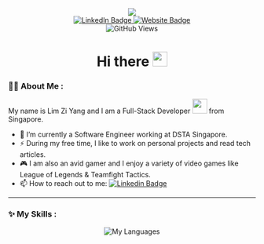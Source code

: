 <div id="header" align="center">
  <img src="https://media.giphy.com/media/v1.Y2lkPTc5MGI3NjExN2JiYmY5M2EwMTU3MzRjMzNjODNlOWE0ZWYxMjkyYWU2NzZmMGI5MCZjdD1n/qgQUggAC3Pfv687qPC/giphy.gif" />
</div>
<div id="badges" align="center">
  <a href="https://www.linkedin.com/in/zi-yang-lim-a2b651188/" target="_blank">
    <img src="https://img.shields.io/badge/LinkedIn-blue?style=for-the-badge&logo=linkedin&logoColor=white" alt="LinkedIn Badge"/>
  </a>
  <a href="https://limziyang.com/" target="_blank">
    <img src="https://img.shields.io/badge/Portfolio-indigo?style=for-the-badge" alt="Website Badge"/>
  </a>
</div>

<div id="views" align="center">
  <img src="https://komarev.com/ghpvc/?username=Ziyang-98&style=flat-square&color=blue" alt="GitHub Views"/>
</div>
<h1 align="center">
  Hi there   <img src="https://media.giphy.com/media/hvRJCLFzcasrR4ia7z/giphy.gif" width="30px"/>
</h1>


### :man_technologist: About Me :

My name is Lim Zi Yang and I am a Full-Stack Developer <img src="https://media.giphy.com/media/WUlplcMpOCEmTGBtBW/giphy.gif" width="30"> from Singapore.

- :telescope: I’m currently a Software Engineer working at DSTA Singapore.
- :zap: During my free time, I like to work on personal projects and read tech articles. 
- :video_game: I am also an avid gamer and I enjoy a variety of video games like League of Legends & Teamfight Tactics.
- :mailbox: How to reach out to me: [![Linkedin Badge](https://img.shields.io/badge/-Zi%20Yang-blue?style=flat&logo=Linkedin&logoColor=white)](https://www.linkedin.com/in/zi-yang-lim-a2b651188/)

---

### :sparkles: My Skills :
<!--

<div id="stats" align="center">
  <img src="https://github-readme-stats.vercel.app/api?username=Ziyang-98&show_icons=true&theme=transparent" alt="My Statistics" /> 
<div>
--->

<div id="langs" align="center">
  <img src="https://github-readme-stats.vercel.app/api/top-langs/?username=Ziyang-98&theme=transparent&layout=compact" alt="My Languages" /> 
<div>



<!--
**Ziyang-98/Ziyang-98** is a ✨ _special_ ✨ repository because its `README.md` (this file) appears on your GitHub profile.

Here are some ideas to get you started:

- 🔭 I’m currently working on ...
- 🌱 I’m currently learning ...
- 👯 I’m looking to collaborate on ...
- 🤔 I’m looking for help with ...
- 💬 Ask me about ...
- 📫 How to reach me: ...
- 😄 Pronouns: ...
- ⚡ Fun fact: ...
-->
